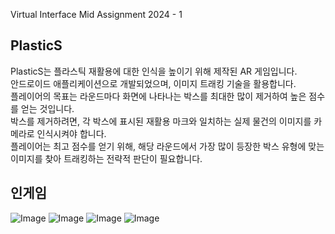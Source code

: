 Virtual Interface Mid Assignment 2024 - 1

## PlasticS
PlasticS는 플라스틱 재활용에 대한 인식을 높이기 위해 제작된 AR 게임입니다. <br/>
안드로이드 애플리케이션으로 개발되었으며, 이미지 트래킹 기술을 활용합니다. <br/>
플레이어의 목표는 라운드마다 화면에 나타나는 박스를 최대한 많이 제거하여 높은 점수를 얻는 것입니다. <br/>
박스를 제거하려면, 각 박스에 표시된 재활용 마크와 일치하는 실제 물건의 이미지를 카메라로 인식시켜야 합니다. <br/>
플레이어는 최고 점수를 얻기 위해, 해당 라운드에서 가장 많이 등장한 박스 유형에 맞는 이미지를 찾아 트래킹하는 전략적 판단이 필요합니다. <br/>

## 인게임
![Image](https://github.com/user-attachments/assets/008a3666-c4b6-4c81-9a6e-a0e470697f21)
![Image](https://github.com/user-attachments/assets/77a52816-3db6-4a1d-83ba-a0d03d68fff7)
![Image](https://github.com/user-attachments/assets/018151dd-2444-4d40-a407-02af3715a260)
![Image](https://github.com/user-attachments/assets/20f98ebf-abd4-466b-a956-bc6e7975326b)
